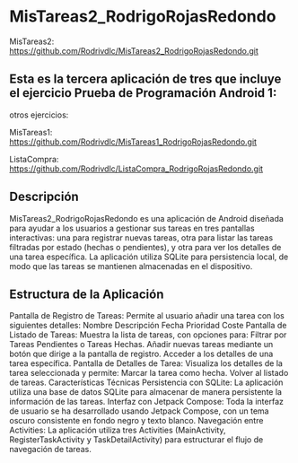 # MisTareas2_RodrigoRojasRedondo

MisTareas2:
https://github.com/Rodrivdlc/MisTareas2_RodrigoRojasRedondo.git

## Esta es la tercera aplicación de tres que incluye el ejercicio Prueba de Programación Android 1:

otros ejercicios:

MisTareas1: https://github.com/Rodrivdlc/MisTareas1_RodrigoRojasRedondo.git

ListaCompra: https://github.com/Rodrivdlc/ListaCompra_RodrigoRojasRedondo.git

## Descripción

MisTareas2_RodrigoRojasRedondo es una aplicación de Android diseñada para ayudar a los usuarios a gestionar sus tareas en tres pantallas interactivas: una para registrar nuevas tareas, otra para listar las tareas filtradas por estado (hechas o pendientes), y otra para ver los detalles de una tarea específica. La aplicación utiliza SQLite para persistencia local, de modo que las tareas se mantienen almacenadas en el dispositivo.

## Estructura de la Aplicación
Pantalla de Registro de Tareas: Permite al usuario añadir una tarea con los siguientes detalles:
Nombre
Descripción
Fecha
Prioridad
Coste
Pantalla de Listado de Tareas: Muestra la lista de tareas, con opciones para:
Filtrar por Tareas Pendientes o Tareas Hechas.
Añadir nuevas tareas mediante un botón que dirige a la pantalla de registro.
Acceder a los detalles de una tarea específica.
Pantalla de Detalles de Tarea: Visualiza los detalles de la tarea seleccionada y permite:
Marcar la tarea como hecha.
Volver al listado de tareas.
Características Técnicas
Persistencia con SQLite: La aplicación utiliza una base de datos SQLite para almacenar de manera persistente la información de las tareas.
Interfaz con Jetpack Compose: Toda la interfaz de usuario se ha desarrollado usando Jetpack Compose, con un tema oscuro consistente en fondo negro y texto blanco.
Navegación entre Activities: La aplicación utiliza tres Activities (MainActivity, RegisterTaskActivity y TaskDetailActivity) para estructurar el flujo de navegación de tareas.
